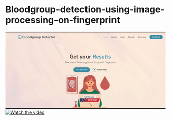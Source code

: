 # Bloodgroup-detection-using-image-processing-on-fingerprint
[![Watch the video](bloodgroup_detector.jpg)](https://youtu.be/wnKKdwa-VIM)
<a href="https://youtu.be/wnKKdwa-VIM">
    <img src="https://img.youtube.com/vi/wnKKdwa-VIM/maxresdefault.jpg" alt="Watch the video" width="600">
</a>
